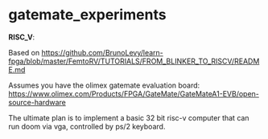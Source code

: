 # gatemate_experiments

**RISC_V**: 

Based on https://github.com/BrunoLevy/learn-fpga/blob/master/FemtoRV/TUTORIALS/FROM_BLINKER_TO_RISCV/README.md

Assumes you have the olimex gatemate evaluation board:
https://www.olimex.com/Products/FPGA/GateMate/GateMateA1-EVB/open-source-hardware

The ultimate plan is to implement a basic 32 bit risc-v computer that can run doom via vga, controlled by ps/2 keyboard.